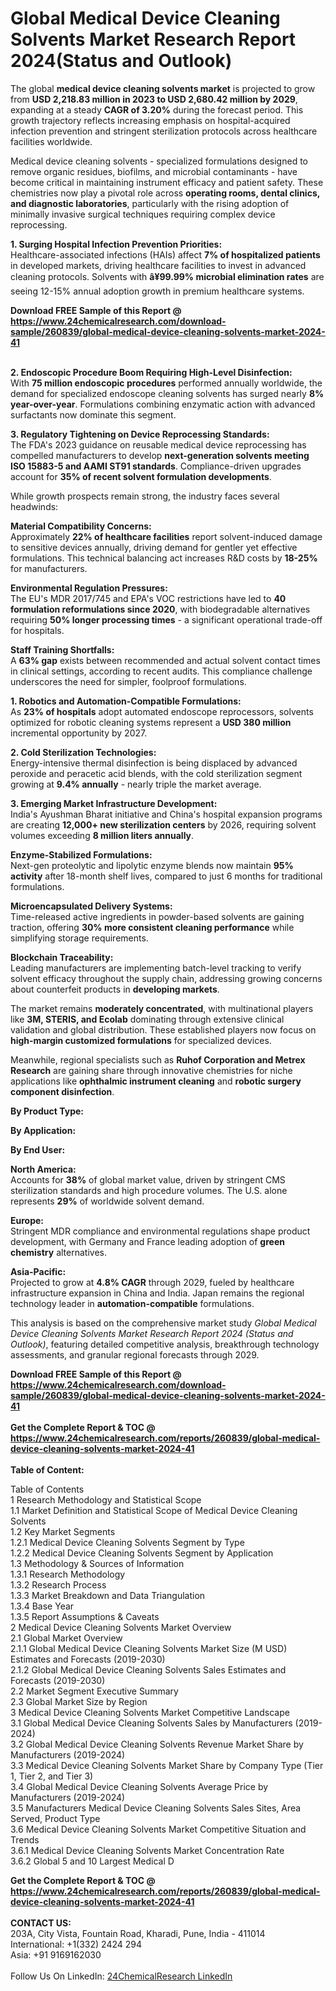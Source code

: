 <h1>Global Medical Device Cleaning Solvents Market Research Report 2024(Status and Outlook)</h1><p>The global <strong>medical device cleaning solvents market</strong> is projected to grow from <strong>USD 2,218.83 million in 2023 to USD 2,680.42 million by 2029</strong>, expanding at a steady <strong>CAGR of 3.20%</strong> during the forecast period. This growth trajectory reflects increasing emphasis on hospital-acquired infection prevention and stringent sterilization protocols across healthcare facilities worldwide.</p><p>Medical device cleaning solvents - specialized formulations designed to remove organic residues, biofilms, and microbial contaminants - have become critical in maintaining instrument efficacy and patient safety. These chemistries now play a pivotal role across <strong>operating rooms, dental clinics, and diagnostic laboratories</strong>, particularly with the rising adoption of minimally invasive surgical techniques requiring complex device reprocessing.</p><p><strong>1. Surging Hospital Infection Prevention Priorities:</strong><br>
Healthcare-associated infections (HAIs) affect <strong>7% of hospitalized patients</strong> in developed markets, driving healthcare facilities to invest in advanced cleaning protocols. Solvents with <strong>â¥99.99% microbial elimination rates</strong> are seeing 12-15% annual adoption growth in premium healthcare systems.</p><div><b>Download FREE Sample of this Report @ 
            <a href="https://www.24chemicalresearch.com/download-sample/260839/global-medical-device-cleaning-solvents-market-2024-41">
            https://www.24chemicalresearch.com/download-sample/260839/global-medical-device-cleaning-solvents-market-2024-41</a></b></div><br><p><strong>2. Endoscopic Procedure Boom Requiring High-Level Disinfection:</strong><br>
With <strong>75 million endoscopic procedures</strong> performed annually worldwide, the demand for specialized endoscope cleaning solvents has surged nearly <strong>8% year-over-year</strong>. Formulations combining enzymatic action with advanced surfactants now dominate this segment.</p><p><strong>3. Regulatory Tightening on Device Reprocessing Standards:</strong><br>
The FDA's 2023 guidance on reusable medical device reprocessing has compelled manufacturers to develop <strong>next-generation solvents meeting ISO 15883-5 and AAMI ST91 standards</strong>. Compliance-driven upgrades account for <strong>35% of recent solvent formulation developments</strong>.</p><p>While growth prospects remain strong, the industry faces several headwinds:</p><p><strong>Material Compatibility Concerns:</strong><br>
Approximately <strong>22% of healthcare facilities</strong> report solvent-induced damage to sensitive devices annually, driving demand for gentler yet effective formulations. This technical balancing act increases R&amp;D costs by <strong>18-25%</strong> for manufacturers.</p><p><strong>Environmental Regulation Pressures:</strong><br>
The EU's MDR 2017/745 and EPA's VOC restrictions have led to <strong>40 formulation reformulations since 2020</strong>, with biodegradable alternatives requiring <strong>50% longer processing times</strong> - a significant operational trade-off for hospitals.</p><p><strong>Staff Training Shortfalls:</strong><br>
A <strong>63% gap</strong> exists between recommended and actual solvent contact times in clinical settings, according to recent audits. This compliance challenge underscores the need for simpler, foolproof formulations.</p><p><strong>1. Robotics and Automation-Compatible Formulations:</strong><br>
As <strong>23% of hospitals</strong> adopt automated endoscope reprocessors, solvents optimized for robotic cleaning systems represent a <strong>USD 380 million</strong> incremental opportunity by 2027.</p><p><strong>2. Cold Sterilization Technologies:</strong><br>
Energy-intensive thermal disinfection is being displaced by advanced peroxide and peracetic acid blends, with the cold sterilization segment growing at <strong>9.4% annually</strong> - nearly triple the market average.</p><p><strong>3. Emerging Market Infrastructure Development:</strong><br>
India's Ayushman Bharat initiative and China's hospital expansion programs are creating <strong>12,000+ new sterilization centers</strong> by 2026, requiring solvent volumes exceeding <strong>8 million liters annually</strong>.</p><p><strong>Enzyme-Stabilized Formulations:</strong><br>
Next-gen proteolytic and lipolytic enzyme blends now maintain <strong>95% activity</strong> after 18-month shelf lives, compared to just 6 months for traditional formulations.</p><p><strong>Microencapsulated Delivery Systems:</strong><br>
Time-released active ingredients in powder-based solvents are gaining traction, offering <strong>30% more consistent cleaning performance</strong> while simplifying storage requirements.</p><p><strong>Blockchain Traceability:</strong><br>
Leading manufacturers are implementing batch-level tracking to verify solvent efficacy throughout the supply chain, addressing growing concerns about counterfeit products in <strong>developing markets</strong>.</p><p>The market remains <strong>moderately concentrated</strong>, with multinational players like <strong>3M, STERIS, and Ecolab</strong> dominating through extensive clinical validation and global distribution. These established players now focus on <strong>high-margin customized formulations</strong> for specialized devices.</p><p>Meanwhile, regional specialists such as <strong>Ruhof Corporation and Metrex Research</strong> are gaining share through innovative chemistries for niche applications like <strong>ophthalmic instrument cleaning</strong> and <strong>robotic surgery component disinfection</strong>.</p><p><strong>By Product Type:</strong></p><p><strong>By Application:</strong></p><p><strong>By End User:</strong></p><p><strong>North America:</strong><br>
Accounts for <strong>38%</strong> of global market value, driven by stringent CMS sterilization standards and high procedure volumes. The U.S. alone represents <strong>29%</strong> of worldwide solvent demand.</p><p><strong>Europe:</strong><br>
Stringent MDR compliance and environmental regulations shape product development, with Germany and France leading adoption of <strong>green chemistry</strong> alternatives.</p><p><strong>Asia-Pacific:</strong><br>
Projected to grow at <strong>4.8% CAGR</strong> through 2029, fueled by healthcare infrastructure expansion in China and India. Japan remains the regional technology leader in <strong>automation-compatible</strong> formulations.</p><p>This analysis is based on the comprehensive market study <em>Global Medical Device Cleaning Solvents Market Research Report 2024 (Status and Outlook)</em>, featuring detailed competitive analysis, breakthrough technology assessments, and granular regional forecasts through 2029.</p><div><b>Download FREE Sample of this Report @ 
            <a href="https://www.24chemicalresearch.com/download-sample/260839/global-medical-device-cleaning-solvents-market-2024-41">
            https://www.24chemicalresearch.com/download-sample/260839/global-medical-device-cleaning-solvents-market-2024-41</a></b></div><br><div><b>Get the Complete Report & TOC @ 
            <a href="https://www.24chemicalresearch.com/reports/260839/global-medical-device-cleaning-solvents-market-2024-41">
            https://www.24chemicalresearch.com/reports/260839/global-medical-device-cleaning-solvents-market-2024-41</a></b></div><br>
            <b>Table of Content:</b><p>Table of Contents<br />
1 Research Methodology and Statistical Scope<br />
1.1 Market Definition and Statistical Scope of Medical Device Cleaning Solvents<br />
1.2 Key Market Segments<br />
1.2.1 Medical Device Cleaning Solvents Segment by Type<br />
1.2.2 Medical Device Cleaning Solvents Segment by Application<br />
1.3 Methodology & Sources of Information<br />
1.3.1 Research Methodology<br />
1.3.2 Research Process<br />
1.3.3 Market Breakdown and Data Triangulation<br />
1.3.4 Base Year<br />
1.3.5 Report Assumptions & Caveats<br />
2 Medical Device Cleaning Solvents Market Overview<br />
2.1 Global Market Overview<br />
2.1.1 Global Medical Device Cleaning Solvents Market Size (M USD) Estimates and Forecasts (2019-2030)<br />
2.1.2 Global Medical Device Cleaning Solvents Sales Estimates and Forecasts (2019-2030)<br />
2.2 Market Segment Executive Summary<br />
2.3 Global Market Size by Region<br />
3 Medical Device Cleaning Solvents Market Competitive Landscape<br />
3.1 Global Medical Device Cleaning Solvents Sales by Manufacturers (2019-2024)<br />
3.2 Global Medical Device Cleaning Solvents Revenue Market Share by Manufacturers (2019-2024)<br />
3.3 Medical Device Cleaning Solvents Market Share by Company Type (Tier 1, Tier 2, and Tier 3)<br />
3.4 Global Medical Device Cleaning Solvents Average Price by Manufacturers (2019-2024)<br />
3.5 Manufacturers Medical Device Cleaning Solvents Sales Sites, Area Served, Product Type<br />
3.6 Medical Device Cleaning Solvents Market Competitive Situation and Trends<br />
3.6.1 Medical Device Cleaning Solvents Market Concentration Rate<br />
3.6.2 Global 5 and 10 Largest Medical D</p><div><b>Get the Complete Report & TOC @ 
            <a href="https://www.24chemicalresearch.com/reports/260839/global-medical-device-cleaning-solvents-market-2024-41">
            https://www.24chemicalresearch.com/reports/260839/global-medical-device-cleaning-solvents-market-2024-41</a></b></div><br><b>CONTACT US:</b><br>
            203A, City Vista, Fountain Road, Kharadi, Pune, India - 411014<br>
            International: +1(332) 2424 294<br>
            Asia: +91 9169162030 <br><br>
            Follow Us On LinkedIn: <a href="https://www.linkedin.com/company/24chemicalresearch/">24ChemicalResearch LinkedIn</a>